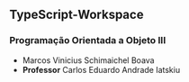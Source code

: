 ## TypeScript-Workspace
### Programação Orientada a Objeto III
* Marcos Vinicius Schimaichel Boava
* **Professor** Carlos Eduardo Andrade Iatskiu
